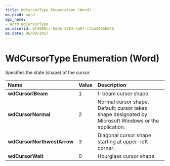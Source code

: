 ```yaml
---
title: WdCursorType Enumeration (Word)
ms.prod: word
api_name:
- Word.WdCursorType
ms.assetid: 6fd089cc-b0a6-3883-aa0f-c7ba3405b846
ms.date: 06/08/2017
---
```



# WdCursorType Enumeration (Word)

Specifies the state (shape) of the cursor.



|**Name**|**Value**|**Description**|
|:-----|:-----|:-----|
| **wdCursorIBeam**|1|I-beam cursor shape. |
| **wdCursorNormal**|2|Normal cursor shape. Default; cursor takes shape designated by Microsoft Windows or the application.|
| **wdCursorNorthwestArrow**|3|Diagonal cursor shape starting at upper-left corner.|
| **wdCursorWait**|0|Hourglass cursor shape.|

